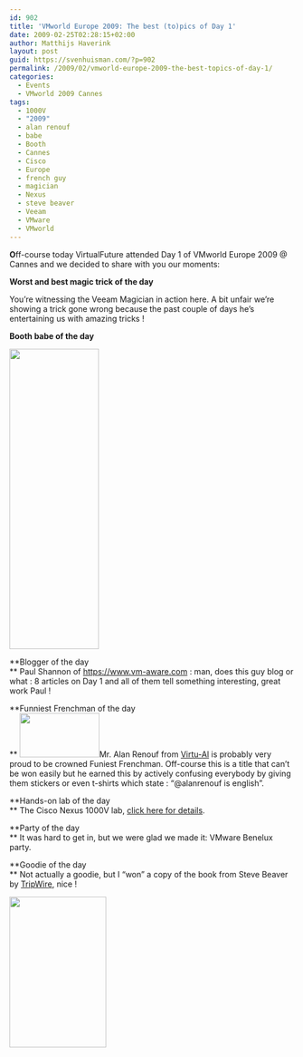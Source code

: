```yaml
---
id: 902
title: 'VMworld Europe 2009: The best (to)pics of Day 1'
date: 2009-02-25T02:28:15+02:00
author: Matthijs Haverink
layout: post
guid: https://svenhuisman.com/?p=902
permalink: /2009/02/vmworld-europe-2009-the-best-topics-of-day-1/
categories:
  - Events
  - VMworld 2009 Cannes
tags:
  - 1000V
  - "2009"
  - alan renouf
  - babe
  - Booth
  - Cannes
  - Cisco
  - Europe
  - french guy
  - magician
  - Nexus
  - steve beaver
  - Veeam
  - VMware
  - VMworld
---
```

**[](https://svenhuisman.com/wp-content/uploads/2009/02/alan.jpg)O**ff-course today VirtualFuture attended Day 1 of VMworld Europe 2009 @ Cannes and we decided to share with you our moments:

**Worst and best magic trick of the day** 



You&#8217;re witnessing the Veeam Magician in action here. A bit unfair we&#8217;re showing a trick gone wrong because the past couple of days he&#8217;s entertaining us with amazing tricks !  
<!--more-->

**Booth babe of the day**

[<img class="alignnone size-full wp-image-903" title="ca-booth1" src="https://svenhuisman.com/wp-content/uploads/2009/02/ca-booth1.jpg" alt="" width="158" height="530" />](https://svenhuisman.com/wp-content/uploads/2009/02/ca-booth1.jpg)

**Blogger of the day  
** Paul Shannon of <https://www.vm-aware.com> : man, does this guy blog or what : 8 articles on Day 1 and all of them tell something interesting, great work Paul ! 

**Funniest Frenchman of the day  
** [<img class="alignleft size-full wp-image-913" title="alan" src="https://svenhuisman.com/wp-content/uploads/2009/02/alan.jpg" alt="" width="141" height="78" />](https://svenhuisman.com/wp-content/uploads/2009/02/alan.jpg)Mr. Alan Renouf from <a href="https://teckinfo.blogspot.com/" target="_blank">Virtu-Al</a> is probably very proud to be crowned Funiest Frenchman. Off-course this is a title that can&#8217;t be won easily but he earned this by actively confusing everybody by giving them stickers or even t-shirts which state : &#8220;@alanrenouf is english&#8221;.

**Hands-on lab of the day  
** The Cisco Nexus 1000V lab, <a href="https://svenhuisman.com/2009/02/vmworld-europe-2009-cisco-nexus-1000v-hands-on-lab/" target="_blank">click here for details</a>.

**Party of the day  
** It was hard to get in, but we were glad we made it: VMware Benelux party. 

**Goodie of the day  
** Not actually a goodie, but I &#8220;won&#8221; a copy of the book from Steve Beaver by <a href="https://www.tripwire.com" target="_blank">TripWire</a>, nice ! 

[<img class="alignnone size-medium wp-image-904" title="Beaverbook" src="https://svenhuisman.com/wp-content/uploads/2009/02/beaverbook-213x350.jpg" alt="" width="171" height="266" />](https://svenhuisman.com/wp-content/uploads/2009/02/beaverbook.jpg)